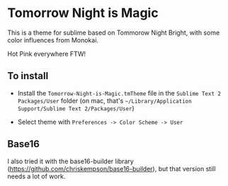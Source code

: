 Tomorrow Night is Magic
=======================
This is a theme for sublime based on Tommorow Night Bright, with some color influences from Monokai.

Hot Pink everywhere FTW!

To install
----------
* Install the `Tomorrow-Night-is-Magic.tmTheme` file in the `Sublime Text 2 Packages/User` folder (on mac, that's `~/Library/Application Support/Sublime Text 2/Packages/User`)

* Select theme with `Preferences -> Color Scheme -> User`

Base16
-------
I also tried it with the base16-builder library (https://github.com/chriskempson/base16-builder), but that version still needs a lot of work.